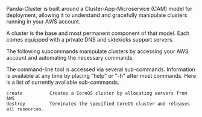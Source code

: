 Panda-Cluster is built around a Cluster-App-Microservice (CAM) model for deployment,
allowing it to understand and gracefully manipulate clusters running in your AWS account.

A cluster is the base and most permanent component of that model.  Each comes equipped with
a private DNS and sidekicks support servers.

The following subcommands manipulate clusters by accessing your AWS account and
automating the necessary commands.

The command-line tool is accessed via several sub-commands.  Information is available at any time by placing "help" or "-h" after most commands.  Here is a list of currently available sub-commands.

```
create          Creates a CoreOS cluster by allocating servers from AWS
destroy         Terminates the specified CoreOS cluster and releases all resources.
```
